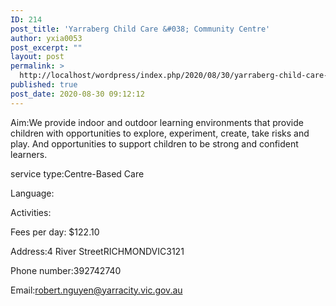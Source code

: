 ```yaml
---
ID: 214
post_title: 'Yarraberg Child Care &#038; Community Centre'
author: yxia0053
post_excerpt: ""
layout: post
permalink: >
  http://localhost/wordpress/index.php/2020/08/30/yarraberg-child-care-community-centre/
published: true
post_date: 2020-08-30 09:12:12
---
```

Aim:We provide indoor and outdoor learning environments that provide children with opportunities to explore, experiment, create, take risks and play. And opportunities to support children to be strong and confident learners.

service type:Centre-Based Care

Language:

Activities:

Fees per day: $122.10

Address:4 River StreetRICHMONDVIC3121

Phone number:392742740

Email:robert.nguyen@yarracity.vic.gov.au
